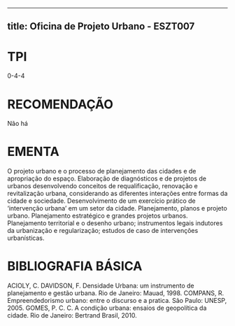 
---
title: Oficina de Projeto Urbano - ESZT007 
---

# TPI

0-4-4

# RECOMENDAÇÃO

Não há

# EMENTA

O projeto urbano e o processo de planejamento das cidades e de apropriação do espaço. Elaboração de diagnósticos e de projetos de urbanos desenvolvendo conceitos de requalificação, renovação e revitalização urbana, considerando as diferentes interações entre formas da cidade e sociedade. Desenvolvimento de um exercício prático de ‘intervenção urbana’ em um setor da cidade. Planejamento, planos e projeto urbano. Planejamento estratégico e grandes projetos urbanos. Planejamento territorial e o desenho urbano; instrumentos legais indutores da urbanização e regularização; estudos de caso de intervenções urbanísticas.

# BIBLIOGRAFIA BÁSICA

ACIOLY, C. DAVIDSON, F. Densidade Urbana: um instrumento de planejamento e gestão urbana. Rio de Janeiro: Mauad, 1998.
COMPANS, R. Empreendedorismo urbano: entre o discurso e a pratica. São Paulo: UNESP, 2005.
GOMES, P. C. C. A condição urbana: ensaios de geopolítica da cidade. Rio de Janeiro: Bertrand Brasil, 2010.
        